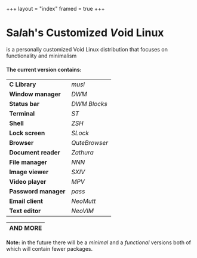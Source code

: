 +++
layout = "index"
framed = true
+++

# Sa*l*ah's Customiz*e*d *V*oid Linux
is a personally customized Void Linux distribution that focuses on
functionality and minimalism

#### The current version contains:
|                      |               |
| -------------------- | ------------- |
| **C Library**        | *musl*        |
| **Window manager**   | *DWM*         |
| **Status bar**       | *DWM Blocks*  |
| **Terminal**         | *ST*          |
| **Shell**            | *ZSH*         |
| **Lock screen**      | *SLock*       |
| **Browser**          | *QuteBrowser* |
| **Document reader**  | *Zathura*     |
| **File manager**     | *NNN*         |
| **Image viewer**     | *SXIV*        |
| **Video player**     | *MPV*         |
| **Password manager** | *pass*        |
| **Email client**     | *NeoMutt*     |
| **Text editor**      | *NeoVIM*      |

| AND MORE |
| -------- |

**Note:** in the future there will be a *minimal* and a *functional* versions
both of which will contain fewer packages.
